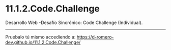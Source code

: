 # 11.1.2.Code.Challenge
Desarrollo Web -Desafío Sincrónico: Code Challenge (Individual).

----------------------------------------------------------------
Pruebalo tú mismo accediendo a: https://d-romero-dev.github.io/11.1.2.Code.Challenge/
